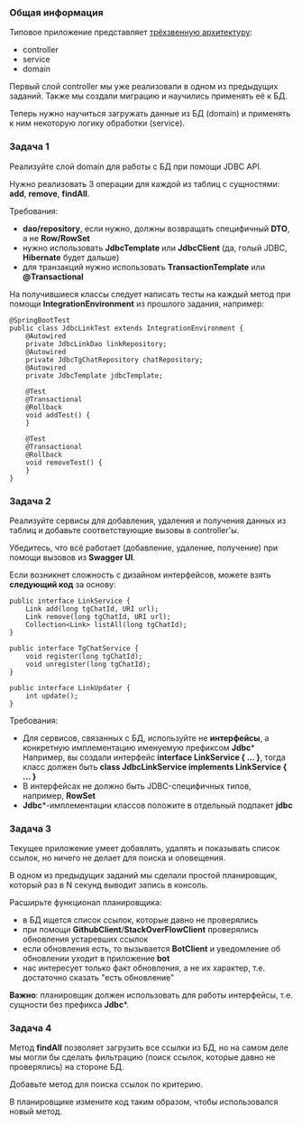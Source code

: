 ### Общая информация
Типовое приложение представляет [трёхзвенную архитектуру](https://ru.wikipedia.org/wiki/%D0%A2%D1%80%D1%91%D1%85%D1%83%D1%80%D0%BE%D0%B2%D0%BD%D0%B5%D0%B2%D0%B0%D1%8F_%D0%B0%D1%80%D1%85%D0%B8%D1%82%D0%B5%D0%BA%D1%82%D1%83%D1%80%D0%B0):

* controller
* service
* domain

Первый слой controller мы уже реализовали в одном из предыдущих заданий. Также мы создали миграцию и научились применять её к БД.

Теперь нужно научиться загружать данные из БД (domain) и применять к ним некоторую логику обработки (service).

### Задача 1
Реализуйте слой domain для работы с БД при помощи JDBC API.

Нужно реализовать 3 операции для каждой из таблиц с сущностями: **add**, **remove**, **findAll**.

Требования:

* **dao/repository**, если нужно, должны возвращать специфичный **DTO**, а не **Row/RowSet**
* нужно использовать **JdbcTemplate** или **JdbcClient** (да, голый JDBC, **Hibernate** будет дальше)
* для транзакций нужно использовать **TransactionTemplate** или **@Transactional**

На получившиеся классы следует написать тесты на каждый метод при помощи **IntegrationEnvironment** из прошлого задания, например:

    @SpringBootTest
    public class JdbcLinkTest extends IntegrationEnvironment {
        @Autowired
        private JdbcLinkDao linkRepository;
        @Autowired
        private JdbcTgChatRepository chatRepository;
        @Autowired
        private JdbcTemplate jdbcTemplate;

        @Test
        @Transactional
        @Rollback
        void addTest() {
        }

        @Test
        @Transactional
        @Rollback
        void removeTest() {
        }
    }

### Задача 2
Реализуйте сервисы для добавления, удаления и получения данных из таблиц и добавьте соответствующие вызовы в controller'ы.

Убедитесь, что всё работает (добавление, удаление, получение) при помощи вызовов из **Swagger UI**.

Если возникнет сложность с дизайном интерфейсов, можете взять **следующий код** за основу:

    public interface LinkService {
        Link add(long tgChatId, URI url);
        Link remove(long tgChatId, URI url);
        Collection<Link> listAll(long tgChatId);
    }

    public interface TgChatService {
        void register(long tgChatId);
        void unregister(long tgChatId);
    }

    public interface LinkUpdater {
        int update();
    }

Требования:

* Для сервисов, связанных с БД, используйте не **интерфейсы**, а конкретную имплементацию именуемую префиксом **Jdbc***
Например, вы создали интерфейс **interface LinkService { ... }**, тогда класс должен быть **class JdbcLinkService implements LinkService { ... }**
* В интерфейсах не должно быть JDBC-специфичных типов, например, **RowSet**
* **Jdbc***-имплементации классов положите в отдельный подпакет **jdbc**

### Задача 3
Текущее приложение умеет добавлять, удалять и показывать список ссылок, но ничего не делает для поиска и оповещения.

В одном из предыдущих заданий мы сделали простой планировщик, который раз в N секунд выводит запись в консоль.

Расширьте функционал планировщика:

* в БД ищется список ссылок, которые давно не проверялись
* при помощи **GithubClient**/**StackOverFlowClient** проверялись обновления устаревших ссылок
* если обновления есть, то вызывается **BotClient** и уведомление об обновлении уходит в приложение **bot**
* нас интересует только факт обновления, а не их характер, т.е. достаточно сказать "есть обновление"

**Важно**: планировщик должен использовать для работы интерфейсы, т.е. сущности без префикса **Jdbc***.

### Задача 4
Метод **findAll** позволяет загрузить все ссылки из БД, но на самом деле мы могли бы сделать фильтрацию (поиск ссылок, которые давно не проверялись) на стороне БД.

Добавьте метод для поиска ссылок по критерию.

В планировщике измените код таким образом, чтобы использовался новый метод.
